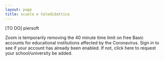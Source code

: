 ```yaml
---
layout: page
title: scuola e teledidattica
---
```


[TO DO] piersoft
 
Zoom is temporarily removing the 40 minute time limit on free Basic accounts for educational institutions affected by the Coronavirus. Sign in to see if your account has already been enabled. If not, click here to request your school/university be added.


 
 
